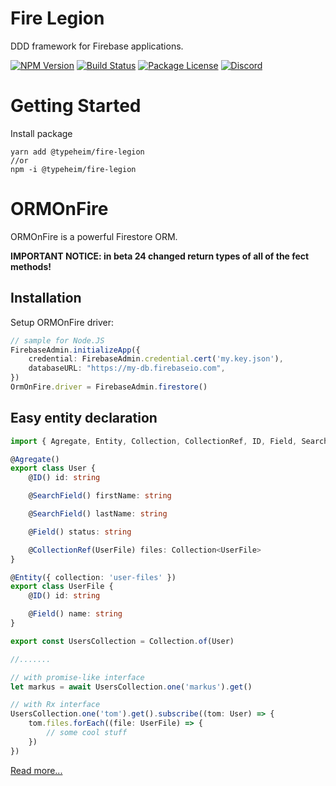 # Fire Legion
DDD framework for Firebase applications.
<p>
    <a href="https://www.npmjs.com/package/@typeheim/fire-legion" target="_blank"><img src="https://img.shields.io/npm/v/@typeheim/fire-legion.svg" alt="NPM Version" /></a>
    <a href="https://travis-ci.org/github/typeheim/fire-legion" target="_blank"><img src="https://travis-ci.org/typeheim/fire-legion.svg?branch=master" alt="Build Status" /></a>
    <a href="https://www.npmjs.com/package/@typeheim/fire-legion" target="_blank"><img src="https://img.shields.io/npm/l/@typeheim/fire-legion.svg" alt="Package License" /></a>
    <a href="https://discord.gg/dmMznp9" target="_blank"><img src="https://img.shields.io/badge/discord-online-brightgreen.svg" alt="Discord"/></a>
</p>

# Getting Started
Install package
```shell
yarn add @typeheim/fire-legion
//or
npm -i @typeheim/fire-legion
```

# ORMOnFire
ORMOnFire is a powerful Firestore ORM. 

**IMPORTANT NOTICE: in beta 24 changed return types of all of the fect methods!**

## Installation
Setup ORMOnFire driver:
```typescript
// sample for Node.JS
FirebaseAdmin.initializeApp({
    credential: FirebaseAdmin.credential.cert('my.key.json'),
    databaseURL: "https://my-db.firebaseio.com",
})
OrmOnFire.driver = FirebaseAdmin.firestore()
```

## Easy entity declaration
```typescript
import { Agregate, Entity, Collection, CollectionRef, ID, Field, SearchField } from '@typeheim/orm-on-fire'

@Agregate()
export class User {
    @ID() id: string

    @SearchField() firstName: string

    @SearchField() lastName: string

    @Field() status: string

    @CollectionRef(UserFile) files: Collection<UserFile>
}

@Entity({ collection: 'user-files' })
export class UserFile {
    @ID() id: string

    @Field() name: string
}

export const UsersCollection = Collection.of(User)

//.......

// with promise-like interface
let markus = await UsersCollection.one('markus').get()

// with Rx interface
UsersCollection.one('tom').get().subscribe((tom: User) => {
    tom.files.forEach((file: UserFile) => {
        // some cool stuff
    })
}) 
```
[Read more...](packages/orm-on-fire/README.md)
